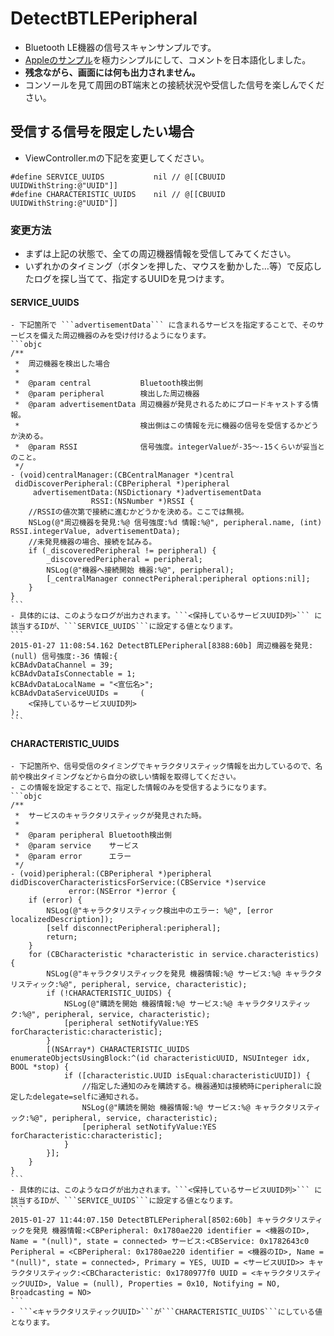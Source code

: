 # DetectBTLEPeripheral

- Bluetooth LE機器の信号スキャンサンプルです。
- [Appleのサンプル](https://developer.apple.com/library/ios/samplecode/BTLE_Transfer/Introduction/Intro.html)を極力シンプルにして、コメントを日本語化しました。
- **残念ながら、画面には何も出力されません。**
- コンソールを見て周囲のBT端末との接続状況や受信した信号を楽しんでください。

## 受信する信号を限定したい場合

- ViewController.mの下記を変更してください。
```objc
#define SERVICE_UUIDS           nil // @[[CBUUID UUIDWithString:@"UUID"]]
#define CHARACTERISTIC_UUIDS    nil // @[[CBUUID UUIDWithString:@"UUID"]]
```
### 変更方法

- まずは上記の状態で、全ての周辺機器情報を受信してみてください。
- いずれかのタイミング（ボタンを押した、マウスを動かした…等）で反応したログを探し当てて、指定するUUIDを見つけます。

#### SERVICE_UUIDS
	- 下記箇所で ```advertisementData``` に含まれるサービスを指定することで、そのサービスを備えた周辺機器のみを受け付けるようになります。
	```objc
	/**
	 *  周辺機器を検出した場合
	 *
	 *  @param central           Bluetooth検出側
	 *  @param peripheral        検出した周辺機器
	 *  @param advertisementData 周辺機器が発見されるためにブロードキャストする情報。
	 *                           検出側はこの情報を元に機器の信号を受信するかどうか決める。
	 *  @param RSSI              信号強度。integerValueが-35〜-15くらいが妥当とのこと。
	 */
	- (void)centralManager:(CBCentralManager *)central
	 didDiscoverPeripheral:(CBPeripheral *)peripheral
	     advertisementData:(NSDictionary *)advertisementData
	                  RSSI:(NSNumber *)RSSI {
	    //RSSIの値次第で接続に進むかどうかを決める。ここでは無視。
	    NSLog(@"周辺機器を発見:%@ 信号強度:%d 情報:%@", peripheral.name, (int) RSSI.integerValue, advertisementData);
	    //未発見機器の場合、接続を試みる。
	    if (_discoveredPeripheral != peripheral) {
	        _discoveredPeripheral = peripheral;
	        NSLog(@"機器へ接続開始 機器:%@", peripheral);
	        [_centralManager connectPeripheral:peripheral options:nil];
	    }
	}
	```
	- 具体的には、このようなログが出力されます。```<保持しているサービスUUID列>``` に該当するIDが、```SERVICE_UUIDS```に設定する値となります。
	```
	2015-01-27 11:08:54.162 DetectBTLEPeripheral[8388:60b] 周辺機器を発見:(null) 信号強度:-36 情報:{
    kCBAdvDataChannel = 39;
    kCBAdvDataIsConnectable = 1;
    kCBAdvDataLocalName = "<宣伝名>";
    kCBAdvDataServiceUUIDs =     (
        <保持しているサービスUUID列>
    );
    ```

#### CHARACTERISTIC_UUIDS
	- 下記箇所や、信号受信のタイミングでキャラクタリスティック情報を出力しているので、名前や検出タイミングなどから自分の欲しい情報を取得してください。
	- この情報を設定することで、指定した情報のみを受信するようになります。
	```objc
	/**
	 *  サービスのキャラクタリスティックが発見された時。
	 *
	 *  @param peripheral Bluetooth検出側
	 *  @param service    サービス
	 *  @param error      エラー
	 */
	- (void)peripheral:(CBPeripheral *)peripheral
	didDiscoverCharacteristicsForService:(CBService *)service
	             error:(NSError *)error {
	    if (error) {
	        NSLog(@"キャラクタリスティック検出中のエラー: %@", [error localizedDescription]);
	        [self disconnectPeripheral:peripheral];
	        return;
	    }
	    for (CBCharacteristic *characteristic in service.characteristics) {
	        NSLog(@"キャラクタリスティックを発見 機器情報:%@ サービス:%@ キャラクタリスティック:%@", peripheral, service, characteristic);
	        if (!CHARACTERISTIC_UUIDS) {
	            NSLog(@"購読を開始 機器情報:%@ サービス:%@ キャラクタリスティック:%@", peripheral, service, characteristic);
	            [peripheral setNotifyValue:YES forCharacteristic:characteristic];
	        }
	        [(NSArray*) CHARACTERISTIC_UUIDS enumerateObjectsUsingBlock:^(id characteristicUUID, NSUInteger idx, BOOL *stop) {
	            if ([characteristic.UUID isEqual:characteristicUUID]) {
	                //指定した通知のみを購読する。機器通知は接続時にperipheralに設定したdelegate=selfに通知される。
	                NSLog(@"購読を開始 機器情報:%@ サービス:%@ キャラクタリスティック:%@", peripheral, service, characteristic);
	                [peripheral setNotifyValue:YES forCharacteristic:characteristic];
	            }
	        }];
	    }
	}
	```
	- 具体的には、このようなログが出力されます。```<保持しているサービスUUID列>``` に該当するIDが、```SERVICE_UUIDS```に設定する値となります。
	```
	2015-01-27 11:44:07.150 DetectBTLEPeripheral[8502:60b] キャラクタリスティックを発見 機器情報:<CBPeripheral: 0x1780ae220 identifier = <機器のID>, Name = "(null)", state = connected> サービス:<CBService: 0x1782643c0 Peripheral = <CBPeripheral: 0x1780ae220 identifier = <機器のID>, Name = "(null)", state = connected>, Primary = YES, UUID = <サービスUUID>> キャラクタリスティック:<CBCharacteristic: 0x1780977f0 UUID = <キャラクタリスティックUUID>, Value = (null), Properties = 0x10, Notifying = NO, Broadcasting = NO>
	```
	- ```<キャラクタリスティックUUID>```が```CHARACTERISTIC_UUIDS```にしている値となります。




